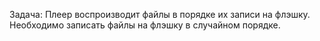 Задача: Плеер воспроизводит файлы в порядке их записи на флэшку. Необходимо записать файлы на флэшку в случайном порядке.